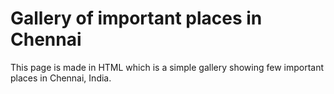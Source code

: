 # Gallery of important places in Chennai
This page is made in HTML which is a simple gallery showing few important places in Chennai, India.